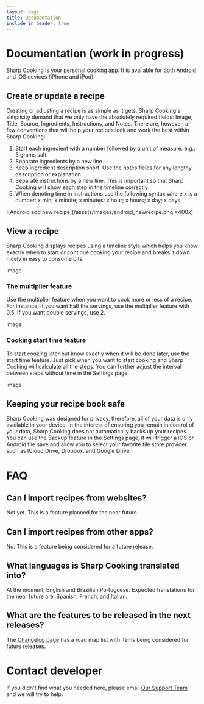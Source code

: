 ```yaml
---
layout: page
title: Documentation
include_in_header: true
---
```


# Documentation (work in progress)
Sharp Cooking is your personal cooking app. It is available for both Android and iOS devices (iPhone and iPod).

## Create or update a recipe
Creating or adjusting a recipe is as simple as it gets. Sharp Cooking's simplicity demand that we only have the absolutely required fields: Image, Title, Source, Ingredients, Instructions, and Notes. There are, however, a few conventions that will help your recipes look and work the best within Sharp Cooking:

1. Start each ingredient with a number followed by a unit of measure. e.g.: 5 grams salt
2. Separate ingredients by a new line
3. Keep ingredient description short. Use the notes fields for any lengthy description or explanation
4. Separate instructions by a new line. This is important so that Sharp Cooking will show each step in the timeline correctly
5. When denoting time in instructions use the following syntax where x is a number: x min; x minute; x minutes; x hour; x hours; x day; x days

![Android add new recipe](/assets/images/android_newrecipe.png =400x)

## View a recipe
Sharp Cooking displays recipes using a timeline style which helps you know exactly when to start or continue cooking your recipe and breaks it down nicely in easy to consume bits. 

image

### The multiplier feature
Use the multiplier feature when you want to cook more or less of a recipe. For instance, if you want half the servings, use the multiplier feature with 0.5. If you want double servings, use 2.

image

### Cooking start time feature
To start cooking later but know exactly when it will be done later, use the start time feature. Just pick when you want to start cooking and Sharp Cooking will calculate all the steps. You can further adjust the interval between steps without time in the Settings page.

image

## Keeping your recipe book safe
Sharp Cooking was designed for privacy, therefore, all of your data is only available in your device. In the interest of ensuring you remain in control of your data, Sharp Cooking does not automatically backs up your recipes. You can use the Backup feature in the Settings page, it will trigger a iOS or Android file save and allow you to select your favorite file store provider such as ICloud Drive, Dropbox, and Google Drive.

# FAQ
## Can I import recipes from websites?
Not yet. This is a feature planned for the near future.

## Can I import recipes from other apps?
No. This is a feature being considered for a future release. 

## What languages is Sharp Cooking translated into?
At the moment, English and Brazilian Portuguese. Expected translations for the near future are: Spanish, French, and Italian.

## What are the features to be released in the next releases?
The [Changelog page](/changelog) has a road map list with items being considered for future releases.

# Contact developer
If you didn't find what you needed here, please email [Our Support Team](mailto:lpains.wp@gmail.com) and we will try to help.